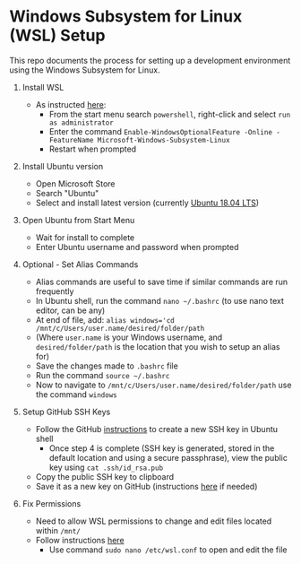 # Windows Subsystem for Linux (WSL) Setup

This repo documents the process for setting up a development environment using the Windows Subsystem for Linux.

1. Install WSL
    - As instructed [here](https://docs.microsoft.com/en-us/windows/wsl/install-win10):
        - From the start menu search `powershell`, right-click and select `run as administrator`
        - Enter the command `Enable-WindowsOptionalFeature -Online -FeatureName Microsoft-Windows-Subsystem-Linux`
        - Restart when prompted

2. Install Ubuntu version
    - Open Microsoft Store
    - Search "Ubuntu"
    - Select and install latest version (currently [Ubuntu 18.04 LTS](https://www.microsoft.com/store/productId/9N9TNGVNDL3Q))

3. Open Ubuntu from Start Menu
    - Wait for install to complete
    - Enter Ubuntu username and password when prompted

4. Optional - Set Alias Commands
    - Alias commands are useful to save time if similar commands are run frequently
    - In Ubuntu shell, run the command `nano ~/.bashrc` (to use nano text editor, can be any)
    - At end of file, add: `alias windows='cd /mnt/c/Users/user.name/desired/folder/path` 
    - (Where `user.name` is your Windows username, and `desired/folder/path` is the location that you wish to setup an alias for)
    - Save the changes made to `.bashrc` file
    - Run the command `source ~/.bashrc` 
    - Now to navigate to `/mnt/c/Users/user.name/desired/folder/path` use the command `windows`

5. Setup GitHub SSH Keys
    - Follow the GitHub [instructions](https://help.github.com/en/github/authenticating-to-github/generating-a-new-ssh-key-and-adding-it-to-the-ssh-agent) to create a new SSH key in Ubuntu shell
        - Once step 4 is complete (SSH key is generated, stored in the default location and using a secure passphrase), view the public key using `cat .ssh/id_rsa.pub`
    - Copy the public SSH key to clipboard
    - Save it as a new key on GitHub (instructions [here](https://help.github.com/en/github/authenticating-to-github/adding-a-new-ssh-key-to-your-github-account) if needed)

6. Fix Permissions
    - Need to allow WSL permissions to change and edit files located within `/mnt/`
    - Follow instructions [here](https://askubuntu.com/questions/911804/ubuntu-for-windows-10-all-files-are-own-by-root-and-i-cannot-change-it)
        - Use command `sudo nano /etc/wsl.conf` to open and edit the file
